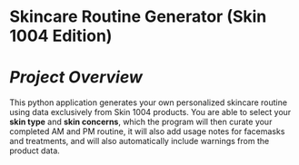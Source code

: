 # **Skincare Routine Generator (Skin 1004 Edition)**

# *Project Overview*

This python application generates your own personalized skincare routine using data exclusively from Skin 1004 products.
You are able to select your **skin type** and **skin concerns**, which the program will then curate your completed AM and PM routine, it will also add usage notes for facemasks and treatments, and will also automatically include warnings from the product data.
